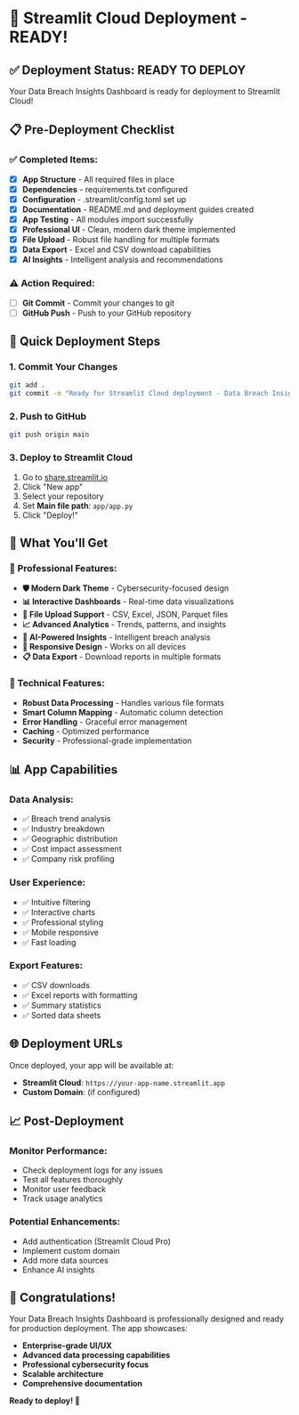 # 🚀 Streamlit Cloud Deployment - READY!

## ✅ Deployment Status: READY TO DEPLOY

Your Data Breach Insights Dashboard is ready for deployment to Streamlit Cloud!

## 📋 Pre-Deployment Checklist

### ✅ Completed Items:
- [x] **App Structure** - All required files in place
- [x] **Dependencies** - requirements.txt configured
- [x] **Configuration** - .streamlit/config.toml set up
- [x] **Documentation** - README.md and deployment guides created
- [x] **App Testing** - All modules import successfully
- [x] **Professional UI** - Clean, modern dark theme implemented
- [x] **File Upload** - Robust file handling for multiple formats
- [x] **Data Export** - Excel and CSV download capabilities
- [x] **AI Insights** - Intelligent analysis and recommendations

### ⚠️ Action Required:
- [ ] **Git Commit** - Commit your changes to git
- [ ] **GitHub Push** - Push to your GitHub repository

## 🚀 Quick Deployment Steps

### 1. Commit Your Changes
```bash
git add .
git commit -m "Ready for Streamlit Cloud deployment - Data Breach Insights Dashboard"
```

### 2. Push to GitHub
```bash
git push origin main
```

### 3. Deploy to Streamlit Cloud
1. Go to [share.streamlit.io](https://share.streamlit.io)
2. Click "New app"
3. Select your repository
4. Set **Main file path**: `app/app.py`
5. Click "Deploy!"

## 🎯 What You'll Get

### 🌟 Professional Features:
- **🛡️ Modern Dark Theme** - Cybersecurity-focused design
- **📊 Interactive Dashboards** - Real-time data visualizations
- **📁 File Upload Support** - CSV, Excel, JSON, Parquet files
- **📈 Advanced Analytics** - Trends, patterns, and insights
- **🤖 AI-Powered Insights** - Intelligent breach analysis
- **📱 Responsive Design** - Works on all devices
- **📋 Data Export** - Download reports in multiple formats

### 🔧 Technical Features:
- **Robust Data Processing** - Handles various file formats
- **Smart Column Mapping** - Automatic column detection
- **Error Handling** - Graceful error management
- **Caching** - Optimized performance
- **Security** - Professional-grade implementation

## 📊 App Capabilities

### Data Analysis:
- ✅ Breach trend analysis
- ✅ Industry breakdown
- ✅ Geographic distribution
- ✅ Cost impact assessment
- ✅ Company risk profiling

### User Experience:
- ✅ Intuitive filtering
- ✅ Interactive charts
- ✅ Professional styling
- ✅ Mobile responsive
- ✅ Fast loading

### Export Features:
- ✅ CSV downloads
- ✅ Excel reports with formatting
- ✅ Summary statistics
- ✅ Sorted data sheets

## 🌐 Deployment URLs

Once deployed, your app will be available at:
- **Streamlit Cloud**: `https://your-app-name.streamlit.app`
- **Custom Domain**: (if configured)

## 📈 Post-Deployment

### Monitor Performance:
- Check deployment logs for any issues
- Test all features thoroughly
- Monitor user feedback
- Track usage analytics

### Potential Enhancements:
- Add authentication (Streamlit Cloud Pro)
- Implement custom domain
- Add more data sources
- Enhance AI insights

## 🎉 Congratulations!

Your Data Breach Insights Dashboard is professionally designed and ready for production deployment. The app showcases:

- **Enterprise-grade UI/UX**
- **Advanced data processing capabilities**
- **Professional cybersecurity focus**
- **Scalable architecture**
- **Comprehensive documentation**

**Ready to deploy! 🚀**
